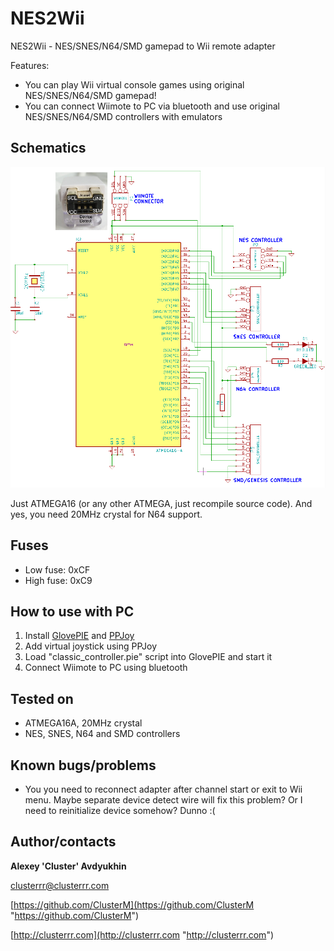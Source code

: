# NES2Wii

NES2Wii - NES/SNES/N64/SMD gamepad to Wii remote adapter

Features:

* You can play Wii virtual console games using original NES/SNES/N64/SMD gamepad!
* You can connect Wiimote to PC via bluetooth and use original NES/SNES/N64/SMD controllers with emulators

## Schematics

![Schematics](nes2wii.png)

Just ATMEGA16 (or any other ATMEGA, just recompile source code). And yes, you need 20MHz crystal for N64 support.

## Fuses
* Low fuse: 0xCF
* High fuse: 0xC9

## How to use with PC
1. Install [GlovePIE](https://sites.google.com/site/carlkenner/glovepie) and [PPJoy](https://www.google.ru/search?q=ppjoy+download)
2. Add virtual joystick using PPJoy
3. Load "classic_controller.pie" script into GlovePIE and start it
4. Connect Wiimote to PC using bluetooth

## Tested on

* ATMEGA16A, 20MHz crystal
* NES, SNES, N64 and SMD controllers

## Known bugs/problems

* You you need to reconnect adapter after channel start or exit to Wii menu. Maybe separate device detect wire will fix this problem? Or I need to reinitialize device somehow? Dunno :(

## Author/contacts

**Alexey 'Cluster' Avdyukhin**

clusterrr@clusterrr.com

[https://github.com/ClusterM](https://github.com/ClusterM "https://github.com/ClusterM")

[http://clusterrr.com](http://clusterrr.com "http://clusterrr.com")
